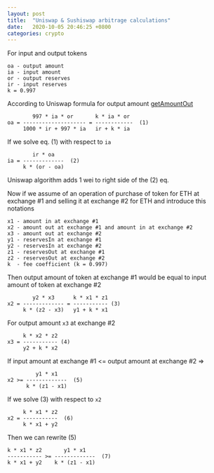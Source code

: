 ```yaml
---
layout: post
title:  "Uniswap & Sushiswap arbitrage calculations"
date:   2020-10-05 20:46:25 +0800
categories: crypto
---
```

For input and output tokens

```
oa - output amount
ia - input amount
or - output reserves
ir - input reserves
k = 0.997
```

According to Uniswap formula for output amount [getAmountOut](https://github.com/Uniswap/uniswap-v2-periphery/blob/master/contracts/libraries/UniswapV2Library.sol#L43)

```
        997 * ia * or       k * ia * or
oa = -------------------- = ------------  (1)
     1000 * ir + 997 * ia   ir + k * ia
```

If we solve eq. (1) with respect to `ia`

```
        ir * oa
ia = -------------  (2)
     k * (or - oa)
```

Uniswap algorithm adds 1 wei to right side of the (2) eq.

Now if we assume of an operation of purchase of token for ETH at exchange #1
and selling it at exchange #2 for ETH and introduce this notations

```
x1 - amount in at exchange #1
x2 - amount out at exchange #1 and amount in at exchange #2
x3 - amount out at exchange #2
y1 - reservesIn at exchange #1
y2 - reservesIn at exchange #2
z1 - reservesOut at exchange #1
z2 - reservesOut at exchange #2
k  - fee coefficient (k = 0.997)
```

Then output amount of token at exchange #1 would be equal to input amount of
token at exchange #2

```
        y2 * x3      k * x1 * z1
x2 = ------------- = ----------- (3)
     k * (z2 - x3)   y1 + k * x1
```

For output amount `x3` at exchange #2

```
     k * x2 * z2
x3 = ----------- (4)
     y2 + k * x2

```

If input amount at exchange #1 <= output amount at exchange #2 =>

```
         y1 * x1
x2 >= -------------  (5)
      k * (z1 - x1)
```

If we solve (3) with respect to `x2`

```
     k * x1 * z2
x2 = -----------  (6)
     k * x1 + y2
```

Then we can rewrite (5)

```
k * x1 * z2       y1 * x1
----------- >= -------------  (7)
k * x1 + y2    k * (z1 - x1)
```
